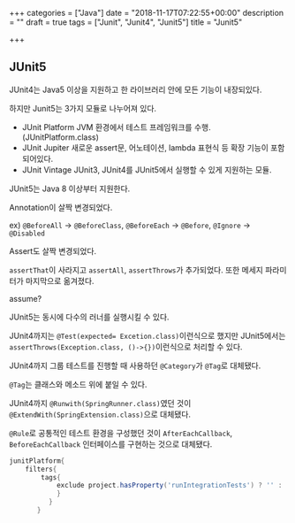+++
categories = ["Java"]
date = "2018-11-17T07:22:55+00:00"
description = ""
draft = true
tags = ["Junit", "Junit4", "Junit5"]
title = "Junit5"

+++
## JUnit5

JUnit4는 Java5 이상을 지원하고 한 라이브러리 안에 모든 기능이 내장되있다.

하지만 Junit5는 3가지 모듈로 나누어져 있다.

* JUnit Platform JVM 환경에서 테스트 프레임워크를 수행. (JUnitPlatform.class)
* JUnit Jupiter 새로운 assert문, 어노테이션, lambda 표현식 등 확장 기능이 포함되어있다.
* JUnit Vintage JUnit3, JUnit4를 JUnit5에서 실행할 수 있게 지원하는 모듈.

JUnit5는 Java 8 이상부터 지원한다.

Annotation이 살짝 변경되었다.

ex) `@BeforeAll` -> `@BeforeClass`, `@BeforeEach` -> `@Before`, `@Ignore` -> `@Disabled`

Assert도 살짝 변경되었다.

`assertThat`이 사라지고 `assertAll`, `assertThrows`가 추가되었다. 또한 메세지 파라미터가 마지막으로 옮겨졌다.

assume?

JUnit5는 동시에 다수의 러너를 실행시킬 수 있다.

JUnit4까지는 `@Test(expected= Excetion.class)`이런식으로 했지만 JUnit5에서는 `assertThrows(Exception.class, ()->{})`이런식으로 처리할 수 있다.

JUnit4까지 그룹 테스트를 진행할 때 사용하던 `@Category`가 `@Tag`로 대체됐다.

`@Tag`는 클래스와 메소드 위에 붙일 수 있다.

JUnit4까지 `@Runwith(SpringRunner.class)`였던 것이 `@ExtendWith(SpringExtension.class)`으로 대체됐다.

`@Rule`로 공통적인 테스트 환경을 구성했던 것이 `AfterEachCallback`, `BeforeEachCallback` 인터페이스를 구현하는 것으로 대체됐다.

```gradle
junitPlatform{
	filters{
    	tags{
        	exclude project.hasProperty('runIntegrationTests') ? '' : 'integration-test'
            }
          }
       }
```